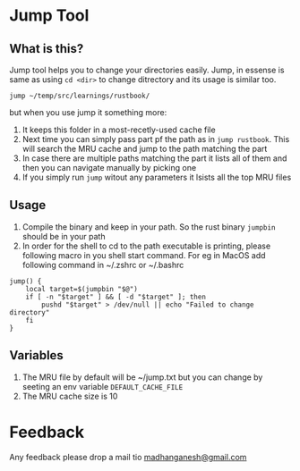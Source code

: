 # Jump Tool

## What is this?
Jump tool helps you to change your directories easily. Jump, in essense is same as using `cd <dir>` to change ditrectory and its usage is similar too.

```
jump ~/temp/src/learnings/rustbook/
```

but when you use jump it something more:
1. It keeps this folder in a most-recetly-used cache file 
2. Next time you can simply pass part pf the path as in `jump rustbook`. This will search the MRU cache and jump to the path matching the part
3. In case there are multiple paths matching the part it lists all of them and then you can navigate manually by picking one
4. If you simply run `jump` witout any parameters it lsists all the top MRU files

## Usage
1. Compile the binary and keep in your path. So the rust binary `jumpbin` should be in your path
2. In order for the shell to cd to the path executable is printing, please following macro in you shell start command. For eg in MacOS add following command in ~/.zshrc or ~/.bashrc
```
jump() {
    local target=$(jumpbin "$@")
    if [ -n "$target" ] && [ -d "$target" ]; then
        pushd "$target" > /dev/null || echo "Failed to change directory"
    fi
}
```

## Variables
1. The MRU file by default will be ~/jump.txt but you can change by seeting an env variable `DEFAULT_CACHE_FILE`
2. The MRU cache size is 10

# Feedback
Any feedback please drop a mail tio madhanganesh@gmail.com

